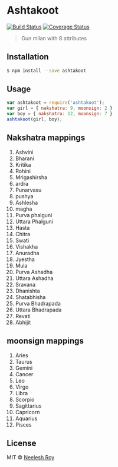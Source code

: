# Ashtakoot
[![Build Status](https://travis-ci.org/NeeleshRoy/ashtakoot.svg?branch=master)](https://travis-ci.org/NeeleshRoy/ashtakoot)
[![Coverage Status](https://coveralls.io/repos/github/NeeleshRoy/ashtakoot/badge.svg?branch=master)](https://coveralls.io/github/NeeleshRoy/ashtakoot?branch=master)

> Gun milan with 8 attributes

## Installation

```sh
$ npm install --save ashtakoot
```

## Usage

```js
var ashtakoot = require('ashtakoot');
var girl = { nakshatra: 9, moonsign: 2 }
var boy = { nakshatra: 12, moonsign: 7 }
ashtakoot(girl, boy);
```

## Nakshatra mappings
1. Ashvini
2. Bharani
3. Kritika
4. Rohini
5. Mrigashirsha
6. ardra
7. Punarvasu
8. pushya
9. Ashlesha
10. magha
11. Purva phalguni
12. Uttara Phalguni
13. Hasta
14. Chitra
15. Swati
16. Vishakha
17. Anuradha
18. Jyestha
19. Mula
20. Purva Ashadha
21. Uttara Ashadha
22. Sravana
23. Dhanishta
24. Shatabhisha
25. Purva Bhadrapada
26. Uttara Bhadrapada
27. Revati
28. Abhijit

## moonsign mappings
1. Aries
2. Taurus
3. Gemini
4. Cancer
5. Leo
6. Virgo
7. Libra
8. Scorpio
9. Sagittarius
10. Capricorn
11. Aquarius
12. Pisces

## License

MIT © [Neelesh Roy]()


[npm-image]: https://badge.fury.io/js/ashtakoot.svg
[npm-url]: https://npmjs.org/package/ashtakoot
[travis-image]: https://travis-ci.org/neeleshroy/ashtakoot.svg?branch=master
[travis-url]: https://travis-ci.org/neeleshroy/ashtakoot
[daviddm-image]: https://david-dm.org/neeleshroy/ashtakoot.svg?theme=shields.io
[daviddm-url]: https://david-dm.org/neeleshroy/ashtakoot
[coveralls-image]: https://coveralls.io/repos/neeleshroy/ashtakoot/badge.svg
[coveralls-url]: https://coveralls.io/r/neeleshroy/ashtakoot
